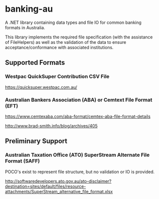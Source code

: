 # banking-au
A .NET library containing data types and file IO for common banking formats in Australia.

This library implements the required file specification (with the assistance of FileHelpers) as well as the validation of the data to ensure acceptance/conformance with associated institutions.

## Supported Formats

### Westpac QuickSuper Contribution CSV File

https://quicksuper.westpac.com.au/

### Australian Bankers Association (ABA) or Cemtext File Format (EFT)

https://www.cemtexaba.com/aba-format/cemtex-aba-file-format-details

http://www.brad-smith.info/blog/archives/405

## Preliminary Support

### Australian Taxation Office (ATO) SuperStream Alternate File Format (SAFF)

POCO's exist to represent file structure, but no validation or IO is provided.

http://softwaredevelopers.ato.gov.au/ato-disclaimer?destination=sites/default/files/resource-attachments/SuperStream_alternative_file_format.xlsx

